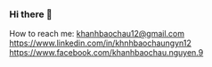 ### Hi there 👋
 How to reach me: 
 khanhbaochau12@gmail.com
 https://www.linkedin.com/in/khnhbaochaungyn12
 https://www.facebook.com/khanhbaochau.nguyen.9
 
<!--
**khanhbaochau12/khanhbaochau12** is a ✨ _special_ ✨ repository because its `README.md` (this file) appears on your GitHub profile.

Here are some ideas to get you started:

- 🔭 I’m currently working on ...
- 🌱 I’m currently learning ...
- 👯 I’m looking to collaborate on ...
- 🤔 I’m looking for help with ...
- 💬 Ask me about ...
- 📫 How to reach me: ...
- 😄 Pronouns: ...
- ⚡ Fun fact: ...
-->
